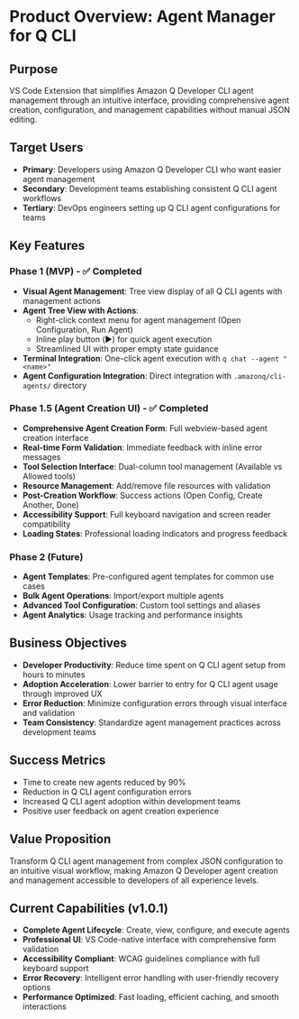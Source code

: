 # Product Overview: Agent Manager for Q CLI

## Purpose
VS Code Extension that simplifies Amazon Q Developer CLI agent management through an intuitive interface, providing comprehensive agent creation, configuration, and management capabilities without manual JSON editing.

## Target Users
- **Primary**: Developers using Amazon Q Developer CLI who want easier agent management
- **Secondary**: Development teams establishing consistent Q CLI agent workflows
- **Tertiary**: DevOps engineers setting up Q CLI agent configurations for teams

## Key Features

### Phase 1 (MVP) - ✅ Completed
- **Visual Agent Management**: Tree view display of all Q CLI agents with management actions
- **Agent Tree View with Actions**: 
  - Right-click context menu for agent management (Open Configuration, Run Agent)
  - Inline play button (▶️) for quick agent execution
  - Streamlined UI with proper empty state guidance
- **Terminal Integration**: One-click agent execution with `q chat --agent "<name>"`
- **Agent Configuration Integration**: Direct integration with `.amazonq/cli-agents/` directory

### Phase 1.5 (Agent Creation UI) - ✅ Completed
- **Comprehensive Agent Creation Form**: Full webview-based agent creation interface
- **Real-time Form Validation**: Immediate feedback with inline error messages
- **Tool Selection Interface**: Dual-column tool management (Available vs Allowed tools)
- **Resource Management**: Add/remove file resources with validation
- **Post-Creation Workflow**: Success actions (Open Config, Create Another, Done)
- **Accessibility Support**: Full keyboard navigation and screen reader compatibility
- **Loading States**: Professional loading indicators and progress feedback

### Phase 2 (Future)
- **Agent Templates**: Pre-configured agent templates for common use cases
- **Bulk Agent Operations**: Import/export multiple agents
- **Advanced Tool Configuration**: Custom tool settings and aliases
- **Agent Analytics**: Usage tracking and performance insights

## Business Objectives
- **Developer Productivity**: Reduce time spent on Q CLI agent setup from hours to minutes
- **Adoption Acceleration**: Lower barrier to entry for Q CLI agent usage through improved UX
- **Error Reduction**: Minimize configuration errors through visual interface and validation
- **Team Consistency**: Standardize agent management practices across development teams

## Success Metrics
- Time to create new agents reduced by 90%
- Reduction in Q CLI agent configuration errors
- Increased Q CLI agent adoption within development teams
- Positive user feedback on agent creation experience

## Value Proposition
Transform Q CLI agent management from complex JSON configuration to an intuitive visual workflow, making Amazon Q Developer agent creation and management accessible to developers of all experience levels.

## Current Capabilities (v1.0.1)
- **Complete Agent Lifecycle**: Create, view, configure, and execute agents
- **Professional UI**: VS Code-native interface with comprehensive form validation
- **Accessibility Compliant**: WCAG guidelines compliance with full keyboard support
- **Error Recovery**: Intelligent error handling with user-friendly recovery options
- **Performance Optimized**: Fast loading, efficient caching, and smooth interactions